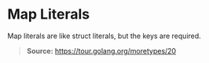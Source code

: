 # Map Literals

Map literals are like struct literals, but the keys are required.

> **Source:** https://tour.golang.org/moretypes/20
